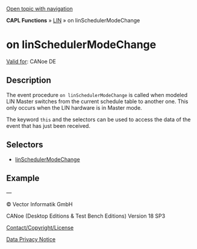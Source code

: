 [Open topic with navigation](../../../../../CANoeDEFamily.htm#Topics/CAPLFunctions/LIN/EventProcedures/CAPLfunctionOnLINSchedulerModeChange.md)

**CAPL Functions** » [LIN](../CAPLfunctionsLINOverview.md) » on linSchedulerModeChange

# on linSchedulerModeChange

[Valid for](../../../Shared/FeatureAvailability.md): CANoe DE

## Description

The event procedure `on linSchedulerModeChange` is called when modeled LIN Master switches from the current schedule table to another one. This only occurs when the LIN hardware is in Master mode.

The keyword `this` and the selectors can be used to access the data of the event that has just been received.

## Selectors

- [linSchedulerModeChange](../Selectors/CAPLfunctionLINSchedulerModeChange.md)

## Example

—

© Vector Informatik GmbH

CANoe (Desktop Editions & Test Bench Editions) Version 18 SP3

[Contact/Copyright/License](../../../Shared/ContactCopyrightLicense.md)

[Data Privacy Notice](https://www.vector.com/int/en/company/get-info/privacy-policy/)